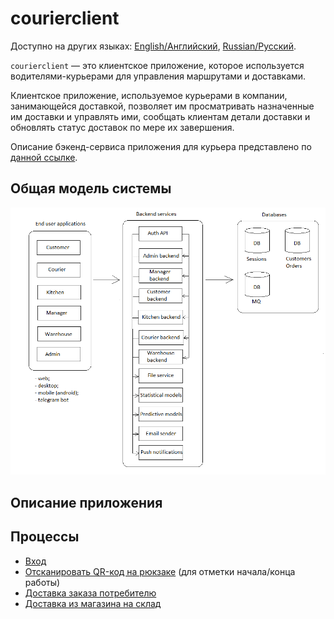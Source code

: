# courierclient

Доступно на других языках: [English/Английский](courierclient.md), [Russian/Русский](courierclient.ru.md). 

`courierclient` — это клиентское приложение, которое используется водителями-курьерами для управления маршрутами и доставками.

Клиентское приложение, используемое курьерами в компании, занимающейся доставкой, позволяет им просматривать назначенные им доставки и управлять ими, сообщать клиентам детали доставки и обновлять статус доставок по мере их завершения.

Описание бэкенд-сервиса приложения для курьера представлено по [данной ссылке](../backend/courierbackend.ru.md).

## Общая модель системы

![system_overall](../img/system_overall.png)

## Описание приложения

## Процессы 

- [Вход](../processes/auth/signin.ru.md)
- [Отсканировать QR-код на рюкзаке](../processes/courier/scanbackpack.ru.md) (для отметки начала/конца работы)
- [Доставка заказа потребителю](../processes/courier/deliverorder.ru.md)
- [Доставка из магазина на склад](../processes/courier/store2wh.ru.md)
